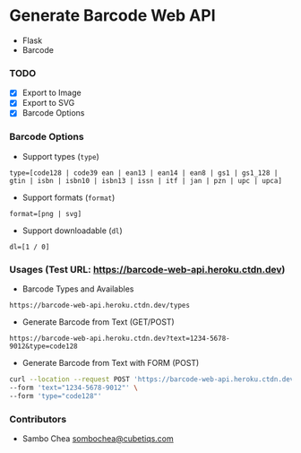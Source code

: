 # Generate Barcode Web API

-   Flask
-   Barcode

### TODO

-   [x] Export to Image
-   [x] Export to SVG
-   [x] Barcode Options

### Barcode Options

-   Support types (`type`)

```text
type=[code128 | code39 ean | ean13 | ean14 | ean8 | gs1 | gs1_128 | gtin | isbn | isbn10 | isbn13 | issn | itf | jan | pzn | upc | upca]
```

-   Support formats (`format`)

```text
format=[png | svg]
```

-   Support downloadable (`dl`)

```text
dl=[1 / 0]
```

### Usages (Test URL: https://barcode-web-api.heroku.ctdn.dev)

-   Barcode Types and Availables

```text
https://barcode-web-api.heroku.ctdn.dev/types
```

-   Generate Barcode from Text (GET/POST)

```text
https://barcode-web-api.heroku.ctdn.dev?text=1234-5678-9012&type=code128
```

-   Generate Barcode from Text with FORM (POST)

```sh
curl --location --request POST 'https://barcode-web-api.heroku.ctdn.dev' \
--form 'text="1234-5678-9012"' \
--form 'type="code128"'
```

### Contributors

-   Sambo Chea <sombochea@cubetiqs.com>
